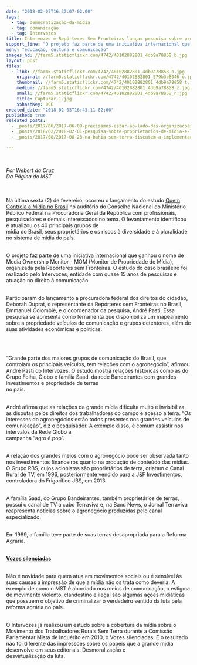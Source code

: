 ```yaml
---
date: "2018-02-05T16:32:07-02:00"
tags:
  - tag: democratização-da-mídia
  - tag: comunicação
  - tag: Intervozes
title: Intervozes e Repórteres Sem Fronteiras lançam pesquisa sobre proprietários de mídia no Brasil
support_line: "O projeto faz parte de uma iniciativa internacional que ganhou o nome de Media Ownership Monitor "
menu: "educação, cultura e comunicação"
images_hd: //farm5.staticflickr.com/4742/40102882801_4db9a78858_b.jpg
layout: post
files:
  - link: //farm5.staticflickr.com/4742/40102882801_4db9a78858_b.jpg
    original: //farm5.staticflickr.com/4742/40102882801_579b3e8046_o.jpg
    thumbnail: //farm5.staticflickr.com/4742/40102882801_4db9a78858_t.jpg
    medium: //farm5.staticflickr.com/4742/40102882801_4db9a78858_z.jpg
    small: //farm5.staticflickr.com/4742/40102882801_4db9a78858_n.jpg
    title: Capturar-1.jpg
    $$hashKey: 0CE
created_date: "2018-02-05T16:43:11-02:00"
published: true
releated_posts:
  - _posts/2017/06/2017-06-09-precisamos-estar-ao-lado-das-organizacoes-populares-afirma-coordenadora-do-fndc.md
  - _posts/2018/02/2018-02-01-pesquisa-sobre-proprietarios-de-midia-e-lancada-em-brasilia.md
  - _posts/2017/08/2017-08-28-na-bahia-sem-terra-discutem-a-implementacao-de-radios-comunitarias-livres.md

---
```

<p>&nbsp;</p>

<div dir="auto"><em>Por Webert da Cruz</em></div>

<div dir="auto"><em>Da P&aacute;gina do MST&nbsp;</em></div>

<div dir="auto">&nbsp;
<div dir="auto">&nbsp;</div>

<p dir="auto">Na &uacute;ltima sexta&nbsp;(2) de fevereiro, ocorreu o lan&ccedil;amento do estudo&nbsp;<a href="https://brazil.mom-rsf.org/br/">Quem Controla a M&iacute;dia no Brasil</a>&nbsp;no audit&oacute;rio do Conselho Nacional do Minist&eacute;rio P&uacute;blico Federal na Procuradoria Geral da Rep&uacute;blica com profissionais, pesquisadores e demais interessados no tema. O levantamento identificou e atualizou os 40 principais grupos de<br />
m&iacute;dia do Brasil, seus propriet&aacute;rios e os riscos &agrave; diversidade e &agrave; pluralidade no sistema de m&iacute;dia do pa&iacute;s.</p>

<p dir="auto"><br />
O projeto faz parte de uma iniciativa internacional que ganhou o nome de Media Ownership Monitor - MOM (Monitor de Propriedade de M&iacute;dia), organizada pela Rep&oacute;rteres sem Fronteiras. O estudo do caso brasileiro foi realizado pelo Intervozes, entidade com quase 15 anos de pesquisas e atua&ccedil;&atilde;o no direito &agrave; comunica&ccedil;&atilde;o.</p>

<p dir="auto"><br />
Participaram do lan&ccedil;amento a procuradora federal dos direitos do cidad&atilde;o, Deborah Duprat, o representante da Rep&oacute;rteres sem Fronteiras no Brasil, Emmanuel Colombi&eacute;, e o coordenador da pesquisa, Andr&eacute; Pasti. Essa pesquisa se apresenta como ferramenta que disponibiliza um mapeamento sobre a propriedade ve&iacute;culos de comunica&ccedil;&atilde;o e grupos detentores, al&eacute;m de suas atividades econ&ocirc;micas e pol&iacute;ticas.</p>

<p>&nbsp;</p>
</div>

<p><br />
&ldquo;Grande parte dos maiores grupos de comunica&ccedil;&atilde;o do Brasil, que controlam os principais ve&iacute;culos, tem rela&ccedil;&otilde;es com o agroneg&oacute;cio&rdquo;, afirmou Andr&eacute; Pasti do Intervozes. O estudo mostra rela&ccedil;&otilde;es hist&oacute;ricas como as do Grupo Folha, Globo e fam&iacute;lia Saad, da rede Bandeirantes com grandes investimentos e propriedade de terras<br />
no pa&iacute;s.</p>

<p><br />
Andr&eacute; afirma que as rela&ccedil;&otilde;es da grande m&iacute;dia dificulta muito e invisibiliza as disputas pelos direitos dos trabalhadores do campo e acesso a terra. &ldquo;Os interesses do agroneg&oacute;cios est&atilde;o todos presentes nos grandes ve&iacute;culos de comunica&ccedil;&atilde;o&rdquo;, diz o pesquisador. A exemplo disso, &eacute; comum assistir nos intervalos da Rede Globo a<br />
campanha &ldquo;agro &eacute; pop&rdquo;.</p>

<p><br />
A rela&ccedil;&atilde;o dos grandes meios com o agroneg&oacute;cio pode ser observada tanto nos investimentos financeiros quanto na produ&ccedil;&atilde;o de conte&uacute;do das m&iacute;dias. O Grupo RBS, cujos acionistas s&atilde;o propriet&aacute;rios de terra, criaram o Canal Rural de TV, em 1996, posteriormente vendido para a J&amp;F Investimentos, controladora do Frigor&iacute;fico JBS, em 2013.</p>

<p><br />
A fam&iacute;lia Saad, do Grupo Bandeirantes, tamb&eacute;m propriet&aacute;rios de terras, possui o canal de TV a cabo Terraviva e, na Band News, o Jornal Terraviva reapresenta not&iacute;cias sobre o agroneg&oacute;cio produzidas pelo canal especializado.</p>

<p><br />
Em 1989, a fam&iacute;lia teve parte de suas terras desapropriada para a Reforma Agr&aacute;ria.</p>

<p><br />
<a href="http://intervozes.org.br/arquivos/interliv003vozsmst.pdf"><strong>Vozes silenciadas</strong></a></p>

<p><br />
N&atilde;o &eacute; novidade para quem atua em movimentos sociais ou &eacute; sens&iacute;vel &agrave;s suas causas a impress&atilde;o de que a m&iacute;dia n&atilde;o os trata como deveria. A exemplo de como o MST &eacute; abordado nos meios de comunica&ccedil;&atilde;o, o estigma de movimento violento, clandestino e ilegal s&atilde;o algumas a&ccedil;&otilde;es midi&aacute;ticas que possuem o objetivo de criminalizar o verdadeiro sentido da luta pela reforma agr&aacute;ria no pa&iacute;s.</p>

<p><br />
O Intervozes j&aacute; realizou um estudo sobre a cobertura da m&iacute;dia sobre o Movimento dos Trabalhadores Rurais Sem Terra durante a Comiss&atilde;o Parlamentar Mista de Inqu&eacute;rito em 2010, o Vozes silenciadas. E o resultado n&atilde;o foi diferente das impress&otilde;es sobre os pap&eacute;is que a grande m&iacute;dia desenvolve em seus editoriais. Desmoraliza&ccedil;&atilde;o e<br />
desvirtualiza&ccedil;&atilde;o da luta.</p>
